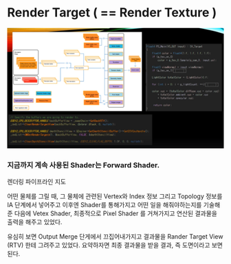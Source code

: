 # Render Target ( == Render Texture )

![image-20240306185442947](../../../image/image-20240306185442947.png)

### 지금까지 계속 사용된 Shader는 Forward Shader.

렌더링 파이프라인 지도

어떤 물체를 그릴 때, 그 물체에 관련된 Vertex와 Index 정보 그리고 Topology 정보를 IA 단계에서 넣어주고 이후엔 Shader를 통해가지고 어떤 일을 해줘야하는지를 기술해준 다음에 Vetex Shader, 최종적으로 Pixel Shader 를 거쳐가지고 연산된 결과물을 출력을 해주고 있었다.

유심히 보면 Output Merge 단게에서 끄집어내가지고 결과물을 Rander Target View (RTV) 한테 그려주고 있었다. 요약하자면 최종 결과물을 받을 결과, 즉 도면이라고 보면 된다.